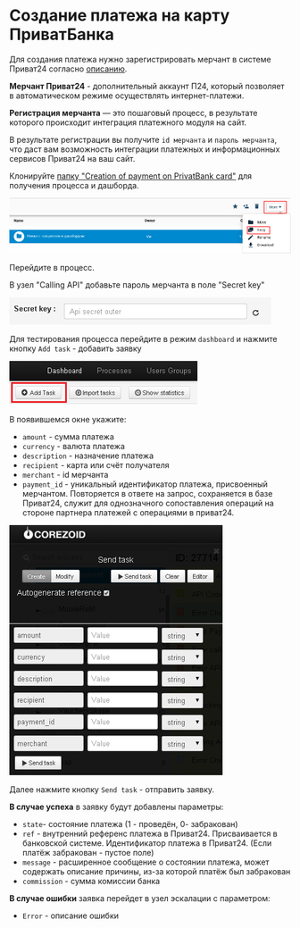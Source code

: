 # Создание платежа на карту ПриватБанка

Для создания платежа нужно зарегистрировать мерчант в системе Приват24 согласно [описанию](https://api.privatbank.ua/#p24/registration).

**Мерчант Приват24** - дополнительный аккаунт П24, который позволяет в автоматическом режиме осуществлять интернет-платежи.

**Регистрация мерчанта** — это пошаговый процесс, в результате которого происходит интеграция платежного модуля на сайт.

В результате регистрации вы получите `id мерчанта` и `пароль мерчанта`, что даст вам возможность интеграции платежных и информационных сервисов Приват24 на ваш сайт.

Клонируйте [папку "Creation of payment on PrivatBank card"](https://admin.corezoid.com/folder/conv/6081) для получения процесса и дашборда.

![](../img/copy_folder.png)

Перейдите в процесс.

В узел "Calling API" добавьте пароль мерчанта в поле "Secret key"

![](../img/secret.png)

Для тестирования процесса перейдите в режим `dashboard` и нажмите кнопку `Add task` - добавить заявку

![](../img/mandrill_dashboard.png)

В появившемся окне укажите:
*   `amount` - сумма платежа
*   `currency` - валюта платежа
*   `description` - назначение платежа
*   `recipient` - карта или счёт получателя
*   `merchant` - id мерчанта
*   `payment_id` - уникальный идентификатор платежа, присвоенный мерчантом. Повторяется в ответе на запрос, сохраняется в базе Приват24, служит для однозначного сопоставления операций на стороне партнера платежей с операциями в приват24.

![](../img/pay_add.png)

Далее нажмите кнопку `Send task` - отправить заявку.

**В случае успеха** в заявку будут добавлены параметры:

* `state`- состояние платежа (1 - проведён, 0- забракован)
* `ref` - внутренний референс платежа в Приват24. Присваивается в банковской системе. Идентификатор платежа в Приват24. (Если платёж забракован - пустое поле)
* `message` - расширенное сообщение о состоянии платежа, может содержать описание причины, из-за которой платёж был забракован
* `commission` - сумма комиссии банка

**В случае ошибки** заявка перейдет в узел эскалации с параметром:
* `Error` - описание ошибки

